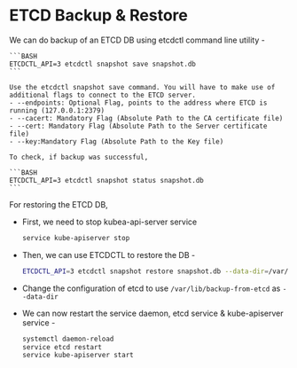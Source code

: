 # ETCD Backup & Restore

We can do backup of an ETCD DB using etcdctl command line utility - 

    ```BASH
    ETCDCTL_API=3 etcdctl snapshot save snapshot.db 
    ```

    Use the etcdctl snapshot save command. You will have to make use of additional flags to connect to the ETCD server.
    - --endpoints: Optional Flag, points to the address where ETCD is running (127.0.0.1:2379)
    - --cacert: Mandatory Flag (Absolute Path to the CA certificate file)
    - --cert: Mandatory Flag (Absolute Path to the Server certificate file)
    - --key:Mandatory Flag (Absolute Path to the Key file)

    To check, if backup was successful, 

    ```BASH
    ETCDCTL_API=3 etcdctl snapshot status snapshot.db
    ```

For restoring the ETCD DB,

- First, we need to stop kubea-api-server service

    ```BASH
    service kube-apiserver stop
    ```
- Then, we can use ETCDCTL to restore the DB - 

    ```BASH
    ETCDCTL_API=3 etcdctl snapshot restore snapshot.db --data-dir=/var/lib/backup-from-etcd 
    ```

- Change the configuration of etcd to use `/var/lib/backup-from-etcd` as `--data-dir`

- We can now restart the service daemon, etcd service & kube-apiserver service - 

    ```BASH
    systemctl daemon-reload
    service etcd restart
    service kube-apiserver start
    ```
